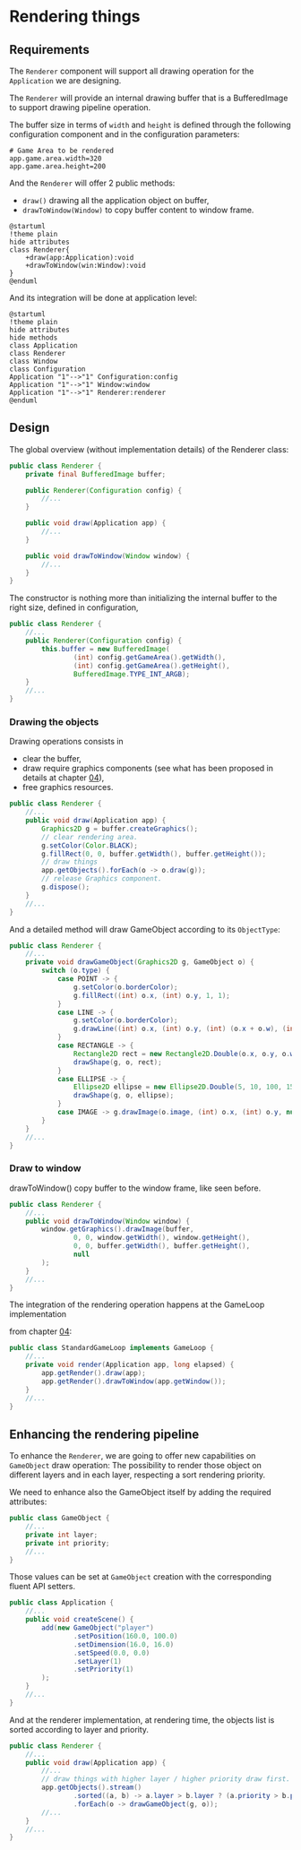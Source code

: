 # Rendering things

## Requirements

The `Renderer` component will support all drawing operation for the `Application`
we are designing.

The `Renderer` will provide an internal drawing buffer that is a BufferedImage to support
drawing pipeline operation.

The buffer size in terms of `width` and `height` is defined through the following configuration
component and in the configuration parameters:

```properties
# Game Area to be rendered
app.game.area.width=320
app.game.area.height=200
```

And the `Renderer` will offer 2 public methods:

- `draw()` drawing all the application object on buffer,
- `drawToWindow(Window)` to copy buffer content to window frame.

```plantuml
@startuml
!theme plain
hide attributes
class Renderer{
    +draw(app:Application):void
    +drawToWindow(win:Window):void
}
@enduml
```

And its integration will be done at application level:

```plantuml
@startuml
!theme plain
hide attributes
hide methods
class Application
class Renderer
class Window
class Configuration
Application "1"-->"1" Configuration:config
Application "1"-->"1" Window:window
Application "1"-->"1" Renderer:renderer
@enduml
```

## Design

The global overview (without implementation details) of the Renderer class:

```java
public class Renderer {
    private final BufferedImage buffer;

    public Renderer(Configuration config) {
        //...
    }

    public void draw(Application app) {
        //...
    }

    public void drawToWindow(Window window) {
        //...
    }
}
```

The constructor is nothing more than initializing the internal buffer to the right size, defined in configuration,

```java
public class Renderer {
    //...
    public Renderer(Configuration config) {
        this.buffer = new BufferedImage(
                (int) config.getGameArea().getWidth(),
                (int) config.getGameArea().getHeight(),
                BufferedImage.TYPE_INT_ARGB);
    }
    //...
}
```

### Drawing the objects

Drawing operations consists in

- clear the buffer,
- draw require graphics components (see what has been proposed in details at chapter [04](04-delegate_gameloop.md)),
- free graphics resources.

```java
public class Renderer {
    //...
    public void draw(Application app) {
        Graphics2D g = buffer.createGraphics();
        // clear rendering area.
        g.setColor(Color.BLACK);
        g.fillRect(0, 0, buffer.getWidth(), buffer.getHeight());
        // draw things
        app.getObjects().forEach(o -> o.draw(g));
        // release Graphics component.
        g.dispose();
    }
    //...
}
```

And a detailed method will draw GameObject according to its `ObjectType`:

```java
public class Renderer {
    //...
    private void drawGameObject(Graphics2D g, GameObject o) {
        switch (o.type) {
            case POINT -> {
                g.setColor(o.borderColor);
                g.fillRect((int) o.x, (int) o.y, 1, 1);
            }
            case LINE -> {
                g.setColor(o.borderColor);
                g.drawLine((int) o.x, (int) o.y, (int) (o.x + o.w), (int) (o.y + o.h));
            }
            case RECTANGLE -> {
                Rectangle2D rect = new Rectangle2D.Double(o.x, o.y, o.w, o.h);
                drawShape(g, o, rect);
            }
            case ELLIPSE -> {
                Ellipse2D ellipse = new Ellipse2D.Double(5, 10, 100, 150);
                drawShape(g, o, ellipse);
            }
            case IMAGE -> g.drawImage(o.image, (int) o.x, (int) o.y, null);
        }
    }
    //...
}
```

### Draw to window

drawToWindow() copy buffer to the window frame, like seen before.

```java
public class Renderer {
    //...
    public void drawToWindow(Window window) {
        window.getGraphics().drawImage(buffer,
                0, 0, window.getWidth(), window.getHeight(),
                0, 0, buffer.getWidth(), buffer.getHeight(),
                null
        );
    }
    //...
}
```

The integration of the rendering operation happens at the GameLoop implementation

from chapter [04](04-delegate_gameloop.md):

```java
public class StandardGameLoop implements GameLoop {
    //...
    private void render(Application app, long elapsed) {
        app.getRender().draw(app);
        app.getRender().drawToWindow(app.getWindow());
    }
    //...
}
```

## Enhancing the rendering pipeline

To enhance the `Renderer`, we are going to offer new capabilities on `GameObject` draw operation:
The possibility to render those object on different layers and in each layer, respecting a sort rendering priority.

We need to enhance also the GameObject itself by adding the required attributes:

```java
public class GameObject {
    //...
    private int layer;
    private int priority;
    //...
}
```

Those values can be set at `GameObject` creation with the corresponding fluent API setters.

```java
public class Application {
    //...
    public void createScene() {
        add(new GameObject("player")
                .setPosition(160.0, 100.0)
                .setDimension(16.0, 16.0)
                .setSpeed(0.0, 0.0)
                .setLayer(1)
                .setPriority(1)
        );
    }
    //...
}
```

And at the renderer implementation, at rendering time, the objects list is sorted according to layer and priority.

```java
public class Renderer {
    //...
    public void draw(Application app) {
        //...
        // draw things with higher layer / higher priority draw first.
        app.getObjects().stream()
                .sorted((a, b) -> a.layer > b.layer ? (a.priority > b.priority ? 1 : -1) : -1)
                .forEach(o -> drawGameObject(g, o));
        //...
    }
    //...
}
```

